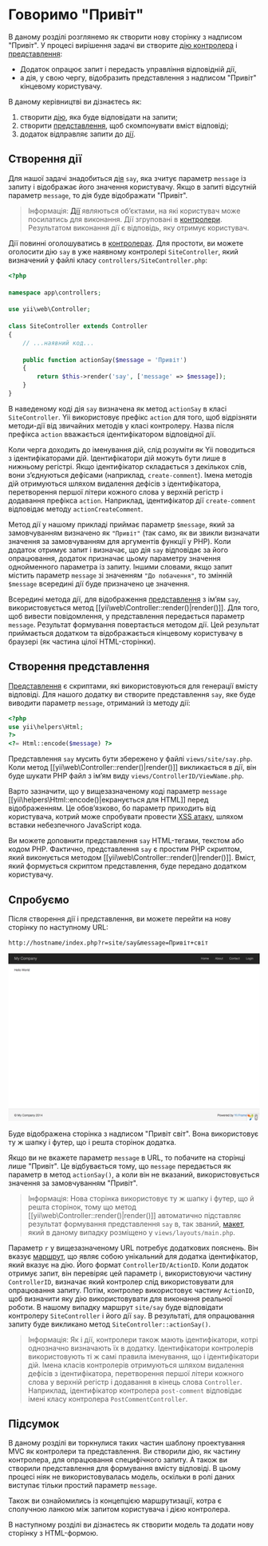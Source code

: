 Говоримо "Привіт"
=================

В даному розділі розглянемо як створити нову сторінку з надписом "Привіт".
У процесі вирішення задачі ви створите [дію контролера](structure-controllers.md#creating-actions) і
[представлення](structure-views.md):

* Додаток опрацює запит і передасть управління відповідній дії,
* а дія, у свою чергу, відобразить представлення з надписом "Привіт" кінцевому користувачу.

В даному керівництві ви дізнаєтесь як:

1. створити [дію](structure-controllers.md#creating-actions), яка буде відповідати на запити;
2. створити [представлення](structure-views.md), щоб скомпонувати вміст відповіді;
3. додаток відправляє запити до [дії](structure-controllers.md#creating-actions).


Створення дії <span id="creating-action"></span>
-------------

Для нашої задачі знадобиться [дія](structure-controllers.md#creating-actions) `say`, яка зчитує
параметр `message` із запиту і відображає його значення користувачу. Якщо в запиті
відсутній параметр `message`, то дія буде відображати "Привіт".

> Інформація: [Дії](structure-controllers.md#creating-actions) являються об’єктами, на які користувач може посилатись для
  виконання. Дії згруповані в [контролери](structure-controllers.md). Результатом виконання
  дії є відповідь, яку отримує користувач.

Дії повинні оголошуватись в [контролерах](structure-controllers.md). Для простоти, ви можете
оголосити дію `say` в уже наявному контролері `SiteController`, який визначений
у файлі класу `controllers/SiteController.php`:

```php
<?php

namespace app\controllers;

use yii\web\Controller;

class SiteController extends Controller
{
    // ...наявний код...

    public function actionSay($message = 'Привіт')
    {
        return $this->render('say', ['message' => $message]);
    }
}
```

В наведеному коді дія `say` визначена як метод `actionSay` в класі `SiteController`.
Yii використовує префікс `action` для того, щоб відрізняти методи-дії від звичайних методів у класі контролеру.
Назва після префікса `action` вважається ідентифікатором відповідної дії.

Коли черга доходить до іменування дій, слід розуміти як Yii поводиться з ідентифікаторами дій. Ідентифікатори дій можуть
бути лише в нижньому регістрі. Якщо ідентифікатор складається з декількох слів, вони з’єднуються дефісами
(наприклад, `create-comment`). Імена методів дій отримуються шляхом видалення дефісів з ідентифікатора,
перетворення першої літери кожного слова у верхній регістр і додавання префікса `action`. Наприклад,
ідентифікатор дії `create-comment` відповідає методу `actionCreateComment`.

Метод дії у нашому прикладі приймає параметр `$message`, який за замовчуванням визначено як `"Привіт"` (так само,
як ви звикли визначати значення за замовчуванням для аргументів функції у PHP). Коли додаток
отримує запит і визначає, що дія `say` відповідає за його опрацювання, додаток призначає
цьому параметру значення однойменного параметра із запиту. Іншими словами, якщо запит містить
параметр `message` зі значенням `"До побачення"`, то змінній `$message` всередині дії буде призначено це значення.

Всередині метода дії, для відображення [представлення](structure-views.md) з ім’ям `say`, використовується метод
[[yii\web\Controller::render()|render()]]. Для того, щоб вивести повідомлення,
у представлення передається параметр `message`. Результат формування повертається методом дії. Цей результат приймається
додатком та відображається кінцевому користувачу в браузері (як частина цілої HTML-сторінки).


Створення представлення <span id="creating-view"></span>
-----------------------

[Представлення](structure-views.md) є скриптами, які використовуються для генерації вмісту відповіді.
Для нашого додатку ви створите представлення `say`, яке буде виводити параметр `message`, отриманий із методу дії:

```php
<?php
use yii\helpers\Html;
?>
<?= Html::encode($message) ?>
```

Представлення `say` мусить бути збережено у файлі `views/site/say.php`. Коли метод [[yii\web\Controller::render()|render()]]
викликається в дії, він буде шукати PHP файл з ім’ям виду `views/ControllerID/ViewName.php`.

Варто зазначити, що у вищезазначеному коді параметр `message` [[yii\helpers\Html::encode()|екранується для HTML]]
перед відображенням. Це обов’язково, бо параметр приходить від користувача, котрий може спробувати провести
[XSS атаку](http://uk.wikipedia.org/wiki/%D0%9C%D1%96%D0%B6%D1%81%D0%B0%D0%B9%D1%82%D0%BE%D0%B2%D0%B8%D0%B9_%D1%81%D0%BA%D1%80%D0%B8%D0%BF%D1%82%D1%96%D0%BD%D0%B3),
шляхом вставки небезпечного JavaScript кода.

Ви можете доповнити представлення `say` HTML-тегами, текстом або кодом PHP.
Фактично, представлення `say` є простим PHP скриптом, який виконується методом [[yii\web\Controller::render()|render()]].
Вміст, який формується скриптом представлення, буде передано додатком користувачу.


Спробуємо <span id="trying-it-out"></span>
---------

Після створення дії і представлення, ви можете перейти на нову сторінку по наступному URL:

```
http://hostname/index.php?r=site/say&message=Привіт+світ
```

![Привіт, світ](images/start-hello-world.png)

Буде відображена сторінка з надписом "Привіт світ". Вона використовує ту ж шапку і футер, що і решта сторінок додатка.

Якщо ви не вкажете параметр `message` в URL, то побачите на сторінці лише "Привіт". Це відбувається тому, що `message` передається як параметр в метод `actionSay()`, а коли він не вказаний,
використовується значення за замовчуванням "Привіт".

> Інформація: Нова сторінка використовує ту ж шапку і футер, що й решта сторінок, тому що метод [[yii\web\Controller::render()|render()]]
  автоматично підставляє результат формування представлення `say` в, так званий, [макет](structure-views.md#layouts), який в даному
  випадку розміщено у `views/layouts/main.php`.

Параметр `r` у вищезазначеному URL потребує додаткових пояснень. Він вказує [маршрут](runtime-routing.md), що являє собою унікальний для додатка ідентифікатор,
який вказує на дію. Його формат `ControllerID/ActionID`. Коли додаток отримує запит,
він перевіряє цей параметр і, використовуючи частину `ControllerID`, визначає який контролер
слід використовувати для опрацювання запиту. Потім, контролер використовує частину `ActionID`,
щоб визначити яку дію використовувати для виконання реальної роботи. В нашому випадку маршрут `site/say`
буде відповідати контролеру `SiteController` і його дії `say`. В результаті,
для опрацювання запиту буде викликано метод `SiteController::actionSay()`.

> Інформація: Як і дії, контролери також мають ідентифікатори, котрі однозначно визначають їх в додатку.
  Ідентифікатори контролерів використовують ті ж самі правила іменування, що і ідентифікатори дій. Імена класів контролерів
  отримуються шляхом видалення дефісів з ідентифікатора, перетворення першої літери кожного слова у верхній регістр
  і додавання в кінець слова `Controller`. Наприклад, ідентифікатор контролера `post-comment` відповідає
  імені класу контролера `PostCommentController`.


Підсумок <span id="summary"></span>
--------

В даному розділі ви торкнулися таких частин шаблону проектування MVC як контролери та представлення.
Ви створили дію, як частину контролера, для опрацювання специфічного запиту. А також ви створили представлення
для формування вмісту відповіді. В цьому процесі ніяк не використовувалась модель, оскільки в ролі даних виступає тільки простий параметр `message`.

Також ви ознайомились із концепцією маршрутизації, котра є сполучною ланкою між запитом користувача і дією контролера.

В наступному розділі ви дізнаєтесь як створити модель та додати нову сторінку з HTML-формою.
